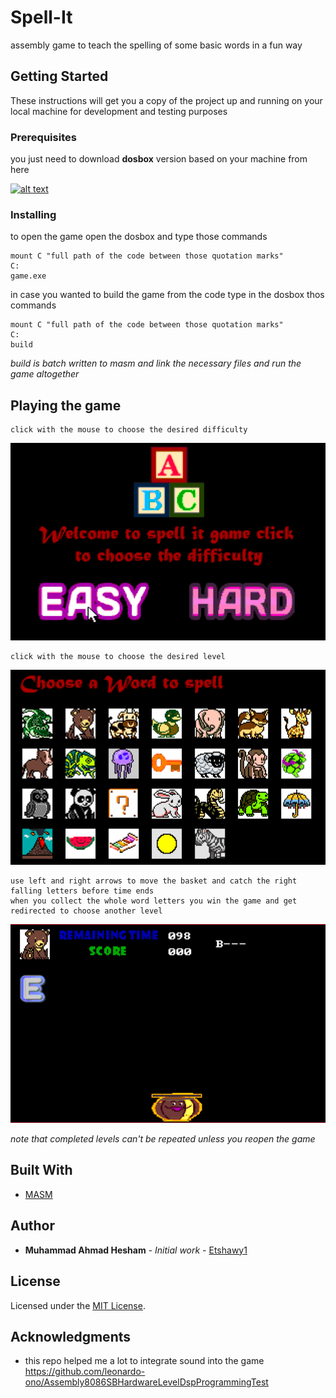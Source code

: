 # Spell-It

assembly game to teach the spelling of some basic words in a fun way


## Getting Started

These instructions will get you a copy of the project up and running on your local machine for development and testing purposes

### Prerequisites

you just need to download **dosbox** version based on your machine from here 


[![alt text](https://upload.wikimedia.org/wikipedia/commons/d/dd/DOSBox_icon.png "dosbox")](https://www.dosbox.com/download.php?main=1 "dosbox")



### Installing

to open the game open the dosbox and type those commands

```
mount C "full path of the code between those quotation marks"
C:
game.exe
```

in case you wanted to build the game from the code type in the dosbox thos commands
```
mount C "full path of the code between those quotation marks"
C:
build
```
*build is batch written to masm and link the necessary files and run the game altogether*

## Playing the game

```
click with the mouse to choose the desired difficulty
```
![homepage](./Screenshots/home.PNG)

```
click with the mouse to choose the desired level
```
![levels](./Screenshots/levels.PNG)

```
use left and right arrows to move the basket and catch the right falling letters before time ends
when you collect the whole word letters you win the game and get redirected to choose another level
```
![levels](./Screenshots/gameplay.PNG)


*note that completed levels can't be repeated unless you reopen the game*



## Built With

* [MASM](https://docs.microsoft.com/en-us/cpp/assembler/masm/) 


## Author

* **Muhammad Ahmad Hesham** - *Initial work* - [Etshawy1](https://github.com/Etshawy1)

## License

Licensed under the [MIT License](./License).

## Acknowledgments

* this repo helped me a lot to integrate sound into the game https://github.com/leonardo-ono/Assembly8086SBHardwareLevelDspProgrammingTest

